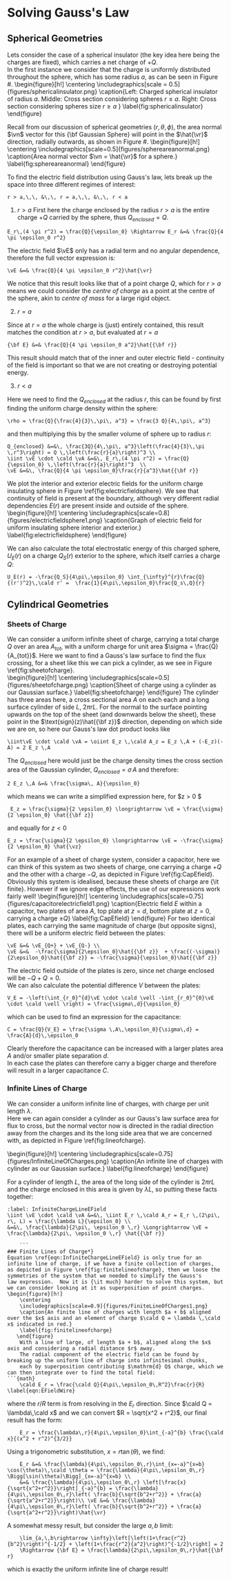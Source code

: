 # Solving Gauss's Law 

## Spherical Geometries

Lets consider the case of a spherical insulator (the key idea here being the charges are fixed), which carries a net charge of $+Q$.  
In the first instance we consider that the charge is uniformly distributed throughout the sphere, which has some radius $a$, as can 
be seen in Figure #. 
\begin{figure}[h!]
    \centering
    \includegraphics[scale = 0.5]{figures/sphericalinsulator.png}
    \caption{Left: Charged spherical insulator of radius $a$.  Middle: Cross section considering spheres $r \leq a$.  Right: Cross section considering spheres size $r \geq a$ }
    \label{fig:sphericalinsulator}
\end{figure}

Recall from our discussion of spherical geometries $(r,\,\theta,\, \phi)$, the area normal $\vn$ vector for this 
{\bf Gaussian Sphere} will point in the $\hat{\vr}$ direction, radially outwards, as shown in Figure #.
    \begin{figure}[h!]
        \centering
        \includegraphics[scale=0.5]{figures/sphereareanormal.png}
        \caption{Area normal vector $\vn = \hat{\vr}$ for a sphere.}
        \label{fig:sphereareanormal}
    \end{figure}

To find the electric field distribution using Gauss's law, lets break up the space into three different regimes of interest:

```{math} 
r > a,\,\, &\,\, r = a,\,\, &\,\, r < a 
``` 
 
1. $r > a$
First here the charge enclosed by the radius $r>a$ is the entire charge $+Q$ carried by the sphere, thus $Q_{enclosed} = Q$.  
```{math}
E_r\,(4 \pi r^2) = \frac{Q}{\epsilon_0} \Rightarrow E_r &=& \frac{Q}{4 \pi \epsilon_0 r^2} 
``` 
The electric field $\vE$ only has a radial term and no angular dependence, therefore the full vector expression is:
```{math}
\vE &=& \frac{Q}{4 \pi \epsilon_0 r^2}\hat{\vr}
```
We notice that this result looks like that of a point charge $Q$, which for $r > a$ means we could consider the 
<em> centre of charge </em> as a point at the centre of the sphere, akin to <em> centre of mass </em> for a large rigid object.
    

2. $r = a$ 

Since at $r=a$ the whole charge is (just) entirely contained, this result matches the condition at $r > a$, but evaluated at $r = a$
```{math}
{\bf E} &=& \frac{Q}{4 \pi \epsilon_0 a^2}\hat{{\bf r}}
```
This result should match that of the inner and outer electric field - continuity of the field is important so 
that we are not creating or destroying potential energy.
    
3.  $r < a$

Here we need to find the $Q_{enclosed}$ at the radius $r$, this can be found by first finding the uniform charge 
density within the sphere:
```{math}
\rho = \frac{Q}{\frac{4}{3}\,\pi\, a^3} = \frac{3 Q}{4\,\pi\, a^3} 
```
and then multiplying this by the smaller volume of sphere up to radius $r$:
```{math}
Q_{enclosed} &=&\, \frac{3Q}{4\,\pi\, a^3}\left(\frac{4}{3}\,\pi \,r^3\right) = Q \,\left(\frac{r}{a}\right)^3 \\ 
\iint \vE \cdot \cald \vA &=&\, E_r\,(4 \pi r^2) = \frac{Q}{\epsilon_0} \,\left(\frac{r}{a}\right)^3  \\ 
\vE &=&\, \frac{Q}{4 \pi \epsilon_0}\frac{r}{a^3}\hat{{\bf r}}
```
	
We plot the interior and exterior electric fields for the uniform charge insulating sphere in Figure \ref{fig:electricfieldsphere}.  We see that continuity of field is present at the boundary, although very different radial dependencies $E(r)$ are present inside and outside of the sphere.
    \begin{figure}[h!]
        \centering
        \includegraphics[scale=0.8]{figures/electricfieldsphere1.png}
        \caption{Graph of electric field for uniform insulating sphere interior and exterior.}
        \label{fig:electricfieldsphere}
    \end{figure}
	
We can also calculate the total electrostatic energy of this charged sphere, $U_E(r)$ on a charge $Q_S(r)$ exterior 
to the sphere, which itself carries a charge $Q$:
```{math}
U_E(r) = -\frac{Q_S}{4\pi\,\epsilon_0} \int_{\infty}^{r}\frac{Q}{(r')^2}\,\cald r' =  \frac{1}{4\pi\,\epsilon_0}\frac{Q_s\,Q}{r}
```

## Cylindrical Geometries

### Sheets of Charge
We can consider a uniform infinite sheet of charge, carrying a total charge $Q$ over an area $A_{tot}$, with a uniform 
charge for unit area $\sigma = \frac{Q}{A_{tot}}$.  Here we want to find a Gauss's law surface to find the flux crossing, 
for a sheet like this we can pick a cylinder, as we see in Figure \ref{fig:sheetofcharge}.  
\begin{figure}[h!]
    \centering
\includegraphics[scale=0.5]{figures/sheetofcharge.png}
    \caption{Sheet of charge using a cylinder as our Gaussian surface.}
    \label{fig:sheetofcharge}
\end{figure}
The cylinder has three areas here, a cross sectional area $A$ on each each and a long surface cylinder of side 
$L$, $2 \pi r L$.  For the normal to the surface pointing upwards on the top of the sheet (and downwards below the sheet), 
these point in the $\text{sign}(z)\hat{{\bf z}}$ direction, depending on which side we are on, so here our Gauss's law dot product looks like
```{math}
\iint\vE \cdot \cald \vA = \oiint E_z \,\cald A_z = E_z \,A + (-E_z)(-A) = 2 E_z \,A
```
The $Q_{enclosed}$ here would just be the charge density times the cross section area of the Gaussian cylinder, 
$Q_{enclosed} = \sigma \,A$ and therefore:
```{math}
2 E_z \,A &=& \frac{\sigma\, A}{\epsilon_0} 
```
which means we can write a simplified expression here, for $z > 0 $
```{math}
 E_z = \frac{\sigma}{2 \epsilon_0} \longrightarrow \vE = \frac{\sigma}{2 \epsilon_0} \hat{{\bf z}}
```
and equally for $z < 0$
```{math}
E_z = \frac{\sigma}{2 \epsilon_0} \longrightarrow \vE = -\frac{\sigma}{2 \epsilon_0} \hat{\vz}
```
For an example of a sheet of charge system, consider a capacitor, here we can think of this system as two 
sheets of charge, one carrying a charge $+Q$ and the other with a charge $-Q$, as depicted in Figure \ref{fig:CapEfield}.  Obviously this system is idealised, because these sheets of charge are {\it finite}.  However if we ignore edge effects, the use of our expressions work fairly well!
\begin{figure}[h!]
    \centering
    \includegraphics[scale=0.75]{figures/capacitorelectricfield1.png}
    \caption{Electric field $E$ within a capacitor, two plates of area $A$, top plate at $z = d$, bottom plate at $z = 0$, carrying a charge $\pm Q$}
    \label{fig:CapEfield}
\end{figure}
For two identical plates, each carrying the same magnitude of charge (but opposite signs), 
there will be a uniform electric field between the plates:
```{math}
\vE &=& \vE_{Q+} + \vE_{Q-} \\ 
\vE &=&  -\frac{\sigma}{2\epsilon_0}\hat{{\bf z}}  + \frac{(-\sigma)}{2\epsilon_0}\hat{{\bf z}} = -\frac{\sigma}{\epsilon_0}\hat{{\bf z}}
```
The electric field outside of the plates is zero, since net charge enclosed will be $- Q + Q = 0$.  
We can also calculate the potential difference $V$ between the plates:
```{math}
V_E = -\left(\int_{r_0}^{d}\vE \cdot \cald \vell -\int_{r_0}^{0}\vE \cdot \cald \vell \right) = \frac{\sigma\,d}{\epsilon_0} 
```
which can be used to find an expression for the capacitance:
```{math}
C = \frac{Q}{V_E} = \frac{\sigma \,A\,\epsilon_0}{\sigma\,d} = \frac{A}{d}\,\epsilon_0
```
Clearly therefore the capacitance can be increased with a larger plates area $A$ and/or smaller plate separation $d$.  
In each case the plates can therefore carry a bigger charge and therefore will result in a larger capacitance $C$.

### Infinite Lines of Charge
We can consider a uniform infinite line of charges, with charge per unit length $\lambda$.  
Here we can again consider a cylinder as our Gauss's law surface area for flux to cross, but the normal vector now 
is directed in the radial direction away from the charges and its the long side area that we are concerned with, as 
depicted in Figure \ref{fig:lineofcharge}.   

\begin{figure}[h!]
    \centering
    \includegraphics[scale=0.75]{figures/InfiniteLineOfCharges.png}
    \caption{An infinite line of charges with cylinder as our Gaussian surface.}
    \label{fig:lineofcharge}
   \end{figure}
   
For a cylinder of length $L$, the area of the long side of the cylinder is $2 \pi r L$ and the charge enclosed in this area is given by $\lambda L$, so putting these facts together: 
```{math}
:label: InfiniteChargeLineEField
\iint \vE \cdot \cald \vA &=&\, \iint E_r \,\cald A_r = E_r \,(2\pi\, r\, L) = \frac{\lambda L}{\epsilon_0} \\
&=&\, \frac{\lambda}{2\pi\, \epsilon_0 \,r} \Longrightarrow \vE = \frac{\lambda}{2\pi\, \epsilon_0 \,r} \hat{{\bf r}}

    ```
### Finite Lines of Charge*}
Equation \ref{eqn:InfiniteChargeLineEField} is only true for an infinite line of charge, if we have a finite collection of charges, 
as depicted in Figure \ref{fig:finitelineofcharge}, then we loose the symmetries of the system that we needed to simplify the Gauss's 
law expression.  Now it is {\it much} harder to solve this system, but we can consider looking at it as superposition of point charges.  
\begin{figure}[h!]
    \centering
    \includegraphics[scale=0.9]{figures/FiniteLineOfCharges1.png}
    \caption{An finite line of charges with length $a + b$ aligned over the $x$ axis and an element of charge $\cald Q = \lambda \,\cald x$ indicated in red.}
    \label{fig:finitelineofcharge}
   \end{figure}
    With a line of large, of length $a + b$, aligned along the $x$ axis and considering a radial distance $r$ away.  
	The radial component of the electric field can be found by breaking up the uniform line of charge into infinitesimal chunks, 
	each by superposition contributing $\mathrm{d} Q$ charge, which we can then integrate over to find the total field:
```{math}
    \cald E_r = \frac{\cald Q}{4\pi\,\epsilon_0\,R^2}\frac{r}{R} \label{eqn:EFieldWire}
```
where the $r/R$ term is from resolving in the $E_r$ direction.  Since $\cald Q = \lambda\,\cald x$ and we can convert 
$R = \sqrt{x^2 + r^2}$,  our final result has the form:
```{math}
    E_r = \frac{\lambda\,r}{4\pi\,\epsilon_0}\int_{-a}^{b} \frac{\cald x}{(x^2 + r^2)^{3/2}}
```
Using a trigonometric substitution, $x = r \tan (\theta)$, we find:
```{math}
    E_r &=& \frac{\lambda}{4\pi\,\epsilon_0\,r}\int_{x=-a}^{x=b} \cos(\theta)\,\cald \theta = \frac{\lambda}{4\pi\,\epsilon_0\,r} \Bigg[\sin(\theta)\Bigg]_{x=-a}^{x=b} \\
    &=& \frac{\lambda}{4\pi\,\epsilon_0\,r} \left[\frac{x}{\sqrt{x^2+r^2}}\right]_{-a}^{b} = \frac{\lambda}{4\pi\,\epsilon_0\,r}\left( \frac{b}{\sqrt{b^2+r^2}} + \frac{a}{\sqrt{a^2+r^2}}\right)\\ \vE &=& \frac{\lambda}{4\pi\,\epsilon_0\,r}\left( \frac{b}{\sqrt{b^2+r^2}} + \frac{a}{\sqrt{a^2+r^2}}\right)\hat{\vr}
```
A somewhat messy result, but consider the large $a,\,b$ limit:
```{math}
    \lim_{a,\,b\rightarrow \infty}\left[\left(1+\frac{r^2}{b^2}\right)^{-1/2} + \left(1+\frac{r^2}{a^2}\right)^{-1/2}\right] = 2 
	\Rightarrow {\bf E} = \frac{\lambda}{2\pi\,\epsilon_0\,r}\hat{{\bf r}
```
which is exactly the uniform infinite line of charge result!
